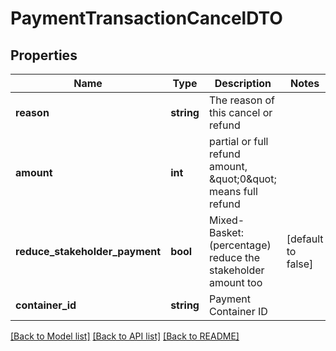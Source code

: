 # PaymentTransactionCancelDTO

## Properties
Name | Type | Description | Notes
------------ | ------------- | ------------- | -------------
**reason** | **string** | The reason of this cancel or refund | 
**amount** | **int** | partial or full refund amount, \&quot;0\&quot; means full refund | 
**reduce_stakeholder_payment** | **bool** | Mixed-Basket: (percentage) reduce the stakeholder amount too | [default to false]
**container_id** | **string** | Payment Container ID | 

[[Back to Model list]](../README.md#documentation-for-models) [[Back to API list]](../README.md#documentation-for-api-endpoints) [[Back to README]](../../README.md)


